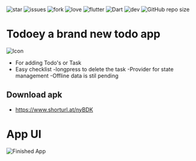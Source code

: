 ![star](https://img.shields.io/github/stars/swaraj961/Todoey-FlutterApp) ![issues](https://img.shields.io/github/issues/swaraj961/Todoey-FlutterApp) ![fork](https://img.shields.io/github/forks/swaraj961/Todoey-FlutterApp) ![love](https://img.shields.io/badge/open%20%20source-%E2%9D%A4-red) ![flutter](https://img.shields.io/badge/Flutter-Framework-blue?logo=flutter) ![Dart](https://img.shields.io/badge/Dart-Language-blue?logo=dart) ![dev](https://img.shields.io/badge/developed%20by%20-swaraj%20routray-orange)
![GitHub repo size](https://img.shields.io/github/repo-size/swaraj961/Todoey-FlutterApp)

# Todoey a brand new todo app
![Icon](https://github.com/swaraj961/Todoey-FlutterApp/blob/master/android/app/src/main/res/mipmap-hdpi/ic_launcher.png)
- For adding Todo's or Task
- Easy checklist
-longpress to delete the task
-Provider for state management
-Offline data is stil pending

## Download apk 
- https://www.shorturl.at/nyBDK

# App UI 
![Finished App](https://github.com/swaraj961/Todoey-FlutterApp/blob/master/assets/GIF-200426_074844.gif)

